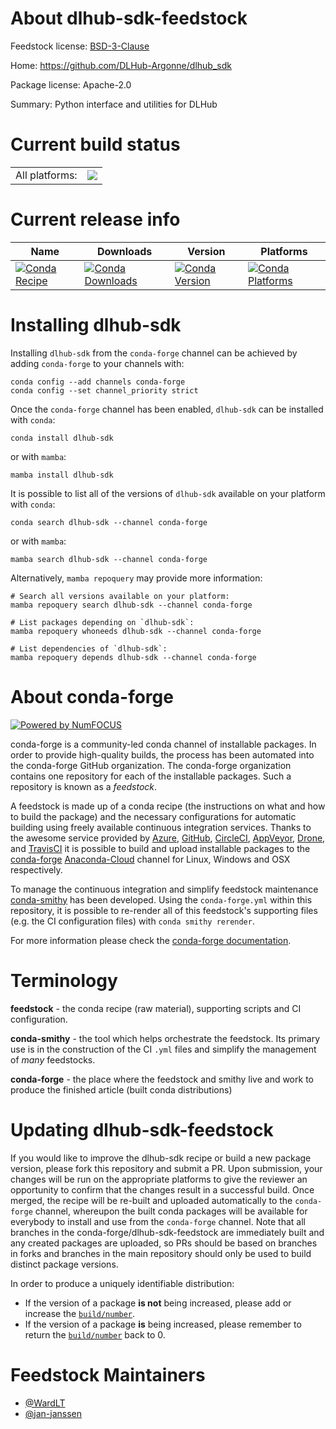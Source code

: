 About dlhub-sdk-feedstock
=========================

Feedstock license: [BSD-3-Clause](https://github.com/conda-forge/dlhub-sdk-feedstock/blob/main/LICENSE.txt)

Home: https://github.com/DLHub-Argonne/dlhub_sdk

Package license: Apache-2.0

Summary: Python interface and utilities for DLHub

Current build status
====================


<table><tr><td>All platforms:</td>
    <td>
      <a href="https://dev.azure.com/conda-forge/feedstock-builds/_build/latest?definitionId=16691&branchName=main">
        <img src="https://dev.azure.com/conda-forge/feedstock-builds/_apis/build/status/dlhub-sdk-feedstock?branchName=main">
      </a>
    </td>
  </tr>
</table>

Current release info
====================

| Name | Downloads | Version | Platforms |
| --- | --- | --- | --- |
| [![Conda Recipe](https://img.shields.io/badge/recipe-dlhub--sdk-green.svg)](https://anaconda.org/conda-forge/dlhub-sdk) | [![Conda Downloads](https://img.shields.io/conda/dn/conda-forge/dlhub-sdk.svg)](https://anaconda.org/conda-forge/dlhub-sdk) | [![Conda Version](https://img.shields.io/conda/vn/conda-forge/dlhub-sdk.svg)](https://anaconda.org/conda-forge/dlhub-sdk) | [![Conda Platforms](https://img.shields.io/conda/pn/conda-forge/dlhub-sdk.svg)](https://anaconda.org/conda-forge/dlhub-sdk) |

Installing dlhub-sdk
====================

Installing `dlhub-sdk` from the `conda-forge` channel can be achieved by adding `conda-forge` to your channels with:

```
conda config --add channels conda-forge
conda config --set channel_priority strict
```

Once the `conda-forge` channel has been enabled, `dlhub-sdk` can be installed with `conda`:

```
conda install dlhub-sdk
```

or with `mamba`:

```
mamba install dlhub-sdk
```

It is possible to list all of the versions of `dlhub-sdk` available on your platform with `conda`:

```
conda search dlhub-sdk --channel conda-forge
```

or with `mamba`:

```
mamba search dlhub-sdk --channel conda-forge
```

Alternatively, `mamba repoquery` may provide more information:

```
# Search all versions available on your platform:
mamba repoquery search dlhub-sdk --channel conda-forge

# List packages depending on `dlhub-sdk`:
mamba repoquery whoneeds dlhub-sdk --channel conda-forge

# List dependencies of `dlhub-sdk`:
mamba repoquery depends dlhub-sdk --channel conda-forge
```


About conda-forge
=================

[![Powered by
NumFOCUS](https://img.shields.io/badge/powered%20by-NumFOCUS-orange.svg?style=flat&colorA=E1523D&colorB=007D8A)](https://numfocus.org)

conda-forge is a community-led conda channel of installable packages.
In order to provide high-quality builds, the process has been automated into the
conda-forge GitHub organization. The conda-forge organization contains one repository
for each of the installable packages. Such a repository is known as a *feedstock*.

A feedstock is made up of a conda recipe (the instructions on what and how to build
the package) and the necessary configurations for automatic building using freely
available continuous integration services. Thanks to the awesome service provided by
[Azure](https://azure.microsoft.com/en-us/services/devops/), [GitHub](https://github.com/),
[CircleCI](https://circleci.com/), [AppVeyor](https://www.appveyor.com/),
[Drone](https://cloud.drone.io/welcome), and [TravisCI](https://travis-ci.com/)
it is possible to build and upload installable packages to the
[conda-forge](https://anaconda.org/conda-forge) [Anaconda-Cloud](https://anaconda.org/)
channel for Linux, Windows and OSX respectively.

To manage the continuous integration and simplify feedstock maintenance
[conda-smithy](https://github.com/conda-forge/conda-smithy) has been developed.
Using the ``conda-forge.yml`` within this repository, it is possible to re-render all of
this feedstock's supporting files (e.g. the CI configuration files) with ``conda smithy rerender``.

For more information please check the [conda-forge documentation](https://conda-forge.org/docs/).

Terminology
===========

**feedstock** - the conda recipe (raw material), supporting scripts and CI configuration.

**conda-smithy** - the tool which helps orchestrate the feedstock.
                   Its primary use is in the construction of the CI ``.yml`` files
                   and simplify the management of *many* feedstocks.

**conda-forge** - the place where the feedstock and smithy live and work to
                  produce the finished article (built conda distributions)


Updating dlhub-sdk-feedstock
============================

If you would like to improve the dlhub-sdk recipe or build a new
package version, please fork this repository and submit a PR. Upon submission,
your changes will be run on the appropriate platforms to give the reviewer an
opportunity to confirm that the changes result in a successful build. Once
merged, the recipe will be re-built and uploaded automatically to the
`conda-forge` channel, whereupon the built conda packages will be available for
everybody to install and use from the `conda-forge` channel.
Note that all branches in the conda-forge/dlhub-sdk-feedstock are
immediately built and any created packages are uploaded, so PRs should be based
on branches in forks and branches in the main repository should only be used to
build distinct package versions.

In order to produce a uniquely identifiable distribution:
 * If the version of a package **is not** being increased, please add or increase
   the [``build/number``](https://docs.conda.io/projects/conda-build/en/latest/resources/define-metadata.html#build-number-and-string).
 * If the version of a package **is** being increased, please remember to return
   the [``build/number``](https://docs.conda.io/projects/conda-build/en/latest/resources/define-metadata.html#build-number-and-string)
   back to 0.

Feedstock Maintainers
=====================

* [@WardLT](https://github.com/WardLT/)
* [@jan-janssen](https://github.com/jan-janssen/)

